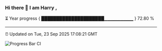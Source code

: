 ### Hi there 👋 I am Harry , 

⏳ Year progress { █████████████████████▁▁▁▁▁▁▁▁▁ } 72.80 %

---

⏰ Updated on Tue, 23 Sep 2025 17:08:21 GMT

![Progress Bar CI](https://github.com/duykhang68/duykhang68/workflows/Progress%20Bar%20CI/badge.svg)
